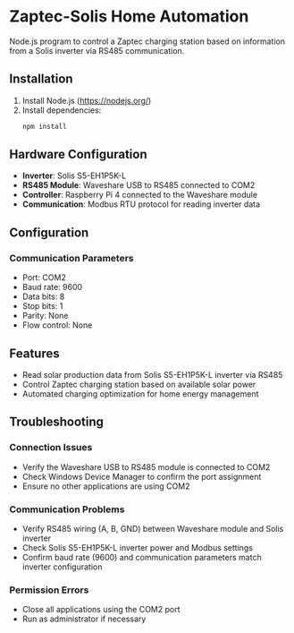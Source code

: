 # Zaptec-Solis Home Automation

Node.js program to control a Zaptec charging station based on information from a Solis inverter via RS485 communication.

## Installation

1. Install Node.js (https://nodejs.org/)
2. Install dependencies:
   ```cmd
   npm install
   ```

## Hardware Configuration

- **Inverter**: Solis S5-EH1P5K-L
- **RS485 Module**: Waveshare USB to RS485 connected to COM2
- **Controller**: Raspberry Pi 4 connected to the Waveshare module
- **Communication**: Modbus RTU protocol for reading inverter data

## Configuration

### Communication Parameters

- Port: COM2
- Baud rate: 9600
- Data bits: 8
- Stop bits: 1
- Parity: None
- Flow control: None

## Features

- Read solar production data from Solis S5-EH1P5K-L inverter via RS485
- Control Zaptec charging station based on available solar power
- Automated charging optimization for home energy management

## Troubleshooting

### Connection Issues
- Verify the Waveshare USB to RS485 module is connected to COM2
- Check Windows Device Manager to confirm the port assignment
- Ensure no other applications are using COM2

### Communication Problems
- Verify RS485 wiring (A, B, GND) between Waveshare module and Solis inverter
- Check Solis S5-EH1P5K-L inverter power and Modbus settings
- Confirm baud rate (9600) and communication parameters match inverter configuration

### Permission Errors
- Close all applications using the COM2 port
- Run as administrator if necessary